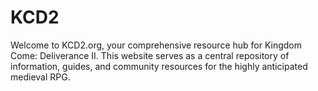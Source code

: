 # KCD2
Welcome to KCD2.org, your comprehensive resource hub for Kingdom Come: Deliverance II. This website serves as a central repository of information, guides, and community resources for the highly anticipated medieval RPG.
